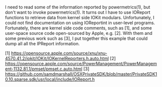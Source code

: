 I need to read some of the information reported by powermetrics(1), but don't want to invoke powermetrics(1). It turns out I have to use IOReport functions to retrieve data from kernel side IOKit modulars. Unfortunately, I could not find documentation on using IOReportint in user-level programs. Fortunately, there are kernel side code comments, such as [1], and some user-space source code open-sourced by Apple, e.g. [2]. With them and some previous work such as [3], I put together this example that could dump all all the IPReport information.

[1] https://opensource.apple.com/source/xnu/xnu-4570.41.2/iokit/IOKit/IOKernelReporters.h.auto.html
[2] https://opensource.apple.com/source/PowerManagement/PowerManagement-1132.81.1/pmset/pmset.c.auto.html
[3] https://github.com/samdmarshall/OSXPrivateSDK/blob/master/PrivateSDK10.10.sparse.sdk/usr/local/include/IOReport.h
